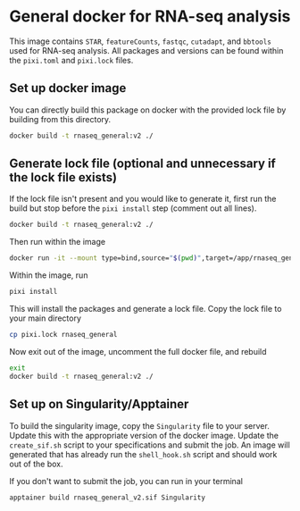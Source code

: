 # General docker for RNA-seq analysis
This image contains `STAR`, `featureCounts`, `fastqc`, `cutadapt`, and `bbtools` used for RNA-seq analysis. All packages and versions can be found within the `pixi.toml` and `pixi.lock` files.

## Set up docker image

You can directly build this package on docker with the provided lock file by building from this directory.

```bash
docker build -t rnaseq_general:v2 ./
```

## Generate lock file (optional and unnecessary if the lock file exists)
If the lock file isn't present and you would like to generate it, first run the build but stop before the `pixi install` step (comment out all lines).

```bash
docker build -t rnaseq_general:v2 ./
```

Then run within the image

```bash
docker run -it --mount type=bind,source="$(pwd)",target=/app/rnaseq_general rnaseq_general:v2 sh
```

Within the image, run

```bash
pixi install
```

This will install the packages and generate a lock file. Copy the lock file to your main directory

```bash
cp pixi.lock rnaseq_general
```

Now exit out of the image, uncomment the full docker file, and rebuild

```bash
exit
docker build -t rnaseq_general:v2 ./
```

## Set up on Singularity/Apptainer
To build the singularity image, copy the `Singularity` file to your server. Update this with the appropriate version of the docker image. Update the `create_sif.sh` script to your specifications and submit the job. An image will generated that has already run the `shell_hook.sh` script and should work out of the box.

If you don't want to submit the job, you can run in your terminal
```bash
apptainer build rnaseq_general_v2.sif Singularity
```